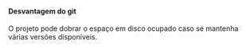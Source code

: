 #### Desvantagem do git

O projeto pode dobrar o espaço em disco ocupado caso se mantenha várias versões disponíveis.
